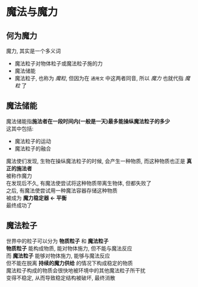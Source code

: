 # 魔法与魔力
## 何为魔力
魔力, 其实是一个多义词  
* 魔法粒子对物体粒子或魔法粒子施的力  
* 魔法储能  
* 魔法粒子, 也称为 *魔粒*, 但因为在 `通用文` 中这两者同音, 所以 *魔力* 也就代指 *魔粒* 了  

## 魔法储能
魔法储能指**施法者在一段时间内(一般是一天)最多能操纵魔法粒子的多少**  
这其中包括:
* 魔法粒子的运动
* 魔法粒子的融合  

魔法使们发现, 生物在操纵魔法粒子的时候, 会产生一种物质, 而这种物质也正是 **真正的施法者**  
被称作魔力  
在发现后不久, 有魔法使尝试将这种物质带离生物体, 但都失败了  
之后, 有魔法使尝试用一种魔法容器存储这种物质  
被成为 **魔力稳定器 <- 平衡**  
最终成功了  

## 魔法粒子
世界中的粒子可以分为 **物质粒子** 和 **魔法粒子**  
**物质粒子** 能构成物质, 能对物体施力, 但不能与魔法反应  
而 **魔法粒子** 能够对物体施力, 能够与魔法反应  
但不能在脱离 **持续的魔力供给** 的情况下构成稳定的物质  
魔法粒子构成的物质会很快地被环境中的其他魔法粒子所干扰  
变得不稳定, 从而导致稳定结构被破坏, 最终消散  